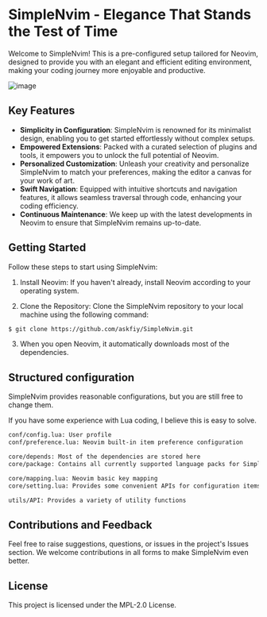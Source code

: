 # SimpleNvim - Elegance That Stands the Test of Time

Welcome to SimpleNvim! This is a pre-configured setup tailored for Neovim, designed to provide you with an elegant and efficient editing environment, making your coding journey more enjoyable and productive.

![image](https://github.com/askfiy/SimpleNvim/assets/81478335/4ee2eeff-cc50-44b0-9114-82219ce2b487)

## Key Features

- **Simplicity in Configuration**: SimpleNvim is renowned for its minimalist design, enabling you to get started effortlessly without complex setups.
- **Empowered Extensions**: Packed with a curated selection of plugins and tools, it empowers you to unlock the full potential of Neovim.
- **Personalized Customization**: Unleash your creativity and personalize SimpleNvim to match your preferences, making the editor a canvas for your work of art.
- **Swift Navigation**: Equipped with intuitive shortcuts and navigation features, it allows seamless traversal through code, enhancing your coding efficiency.
- **Continuous Maintenance**: We keep up with the latest developments in Neovim to ensure that SimpleNvim remains up-to-date.

## Getting Started

Follow these steps to start using SimpleNvim:

1. Install Neovim: If you haven't already, install Neovim according to your operating system.

2. Clone the Repository: Clone the SimpleNvim repository to your local machine using the following command:

```sh
$ git clone https://github.com/askfiy/SimpleNvim.git
```

3. When you open Neovim, it automatically downloads most of the dependencies.

## Structured configuration

SimpleNvim provides reasonable configurations, but you are still free to change them.

If you have some experience with Lua coding, I believe this is easy to solve.

```sh
conf/config.lua: User profile
conf/preference.lua: Neovim built-in item preference configuration

core/depends: Most of the dependencies are stored here
core/package: Contains all currently supported language packs for SimpleNvim

core/mapping.lua: Neovim basic key mapping
core/setting.lua: Provides some convenient APIs for configuration items that are used only internally

utils/API: Provides a variety of utility functions
```

## Contributions and Feedback

Feel free to raise suggestions, questions, or issues in the project's Issues section. We welcome contributions in all forms to make SimpleNvim even better.

## License

This project is licensed under the MPL-2.0 License.

